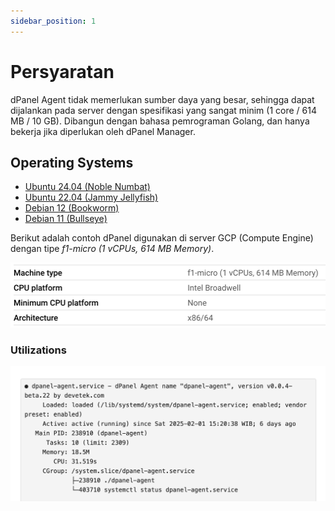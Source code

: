 ```yaml
---
sidebar_position: 1
---
```


# Persyaratan

dPanel Agent tidak memerlukan sumber daya yang besar, sehingga dapat dijalankan pada server dengan spesifikasi yang sangat minim (1 core / 614 MB / 10 GB). Dibangun dengan bahasa pemrograman Golang, dan hanya bekerja jika diperlukan oleh dPanel Manager.

## Operating Systems

- [Ubuntu 24.04 (Noble Numbat)](https://releases.ubuntu.com/24.04/)
- [Ubuntu 22.04 (Jammy Jellyfish)](https://releases.ubuntu.com/22.04/)
- [Debian 12 (Bookworm)](https://wiki.debian.org/DebianBookworm)
- [Debian 11 (Bullseye)](https://wiki.debian.org/DebianBullseye)

Berikut adalah contoh dPanel digunakan di server GCP (Compute Engine) dengan tipe *f1-micro (1 vCPUs, 614 MB Memory)*.

![GCP Mini](./../assets/gcp-mini.png)

### Utilizations
![dPanel Agent](./../assets/dpanel-agent-consump.png)